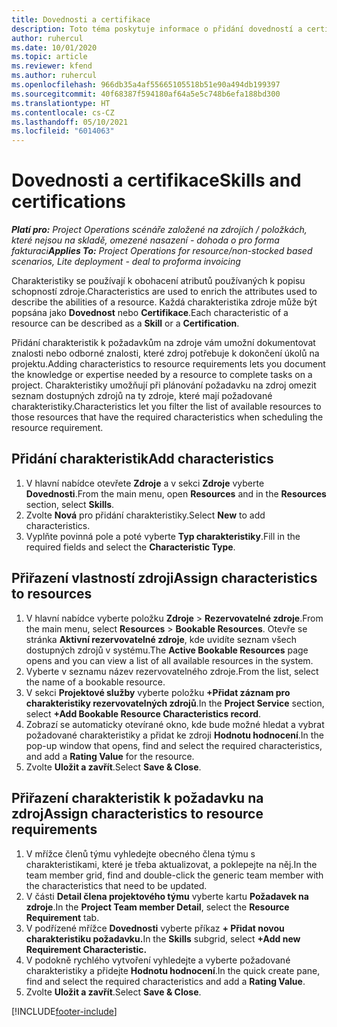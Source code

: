 ```yaml
---
title: Dovednosti a certifikace
description: Toto téma poskytuje informace o přidání dovedností a certifikačních charakteristik ke zdrojům.
author: ruhercul
ms.date: 10/01/2020
ms.topic: article
ms.reviewer: kfend
ms.author: ruhercul
ms.openlocfilehash: 966db35a4af55665105518b51e90a494db199397
ms.sourcegitcommit: 40f68387f594180af64a5e5c748b6efa188bd300
ms.translationtype: HT
ms.contentlocale: cs-CZ
ms.lasthandoff: 05/10/2021
ms.locfileid: "6014063"
---
```

# <a name="skills-and-certifications"></a><span data-ttu-id="1b34f-103">Dovednosti a certifikace</span><span class="sxs-lookup"><span data-stu-id="1b34f-103">Skills and certifications</span></span>
<span data-ttu-id="1b34f-104">_**Platí pro:** Project Operations scénáře založené na zdrojích / položkách, které nejsou na skladě, omezené nasazení - dohoda o pro forma fakturaci_</span><span class="sxs-lookup"><span data-stu-id="1b34f-104">_**Applies To:** Project Operations for resource/non-stocked based scenarios, Lite deployment - deal to proforma invoicing_</span></span>

<span data-ttu-id="1b34f-105">Charakteristiky se používají k obohacení atributů používaných k popisu schopností zdroje.</span><span class="sxs-lookup"><span data-stu-id="1b34f-105">Characteristics are used to enrich the attributes used to describe the abilities of a resource.</span></span> <span data-ttu-id="1b34f-106">Každá charakteristika zdroje může být popsána jako **Dovednost** nebo **Certifikace**.</span><span class="sxs-lookup"><span data-stu-id="1b34f-106">Each characteristic of a resource can be described as a **Skill** or a **Certification**.</span></span>

<span data-ttu-id="1b34f-107">Přidání charakteristik k požadavkům na zdroje vám umožní dokumentovat znalosti nebo odborné znalosti, které zdroj potřebuje k dokončení úkolů na projektu.</span><span class="sxs-lookup"><span data-stu-id="1b34f-107">Adding characteristics to resource requirements lets you document the knowledge or expertise needed by a resource to complete tasks on a project.</span></span> <span data-ttu-id="1b34f-108">Charakteristiky umožňují při plánování požadavku na zdroj omezit seznam dostupných zdrojů na ty zdroje, které mají požadované charakteristiky.</span><span class="sxs-lookup"><span data-stu-id="1b34f-108">Characteristics let you filter the list of available resources to those resources that have the required characteristics when scheduling the resource requirement.</span></span>

## <a name="add-characteristics"></a><span data-ttu-id="1b34f-109">Přidání charakteristik</span><span class="sxs-lookup"><span data-stu-id="1b34f-109">Add characteristics</span></span>

1. <span data-ttu-id="1b34f-110">V hlavní nabídce otevřete **Zdroje** a v sekci **Zdroje** vyberte **Dovednosti**.</span><span class="sxs-lookup"><span data-stu-id="1b34f-110">From the main menu, open **Resources** and in the **Resources** section, select **Skills**.</span></span>
2. <span data-ttu-id="1b34f-111">Zvolte **Nová** pro přidání charakteristiky.</span><span class="sxs-lookup"><span data-stu-id="1b34f-111">Select **New** to add characteristics.</span></span>
3. <span data-ttu-id="1b34f-112">Vyplňte povinná pole a poté vyberte **Typ charakteristiky**.</span><span class="sxs-lookup"><span data-stu-id="1b34f-112">Fill in the required fields and select the **Characteristic Type**.</span></span>

## <a name="assign-characteristics-to-resources"></a><span data-ttu-id="1b34f-113">Přiřazení vlastností zdroji</span><span class="sxs-lookup"><span data-stu-id="1b34f-113">Assign characteristics to resources</span></span>

1. <span data-ttu-id="1b34f-114">V hlavní nabídce vyberte položku **Zdroje** > **Rezervovatelné zdroje**.</span><span class="sxs-lookup"><span data-stu-id="1b34f-114">From the main menu, select **Resources** > **Bookable Resources**.</span></span> <span data-ttu-id="1b34f-115">Otevře se stránka **Aktivní rezervovatelné zdroje**, kde uvidíte seznam všech dostupných zdrojů v systému.</span><span class="sxs-lookup"><span data-stu-id="1b34f-115">The **Active Bookable Resources** page opens and you can view a list of all available resources in the system.</span></span>
2. <span data-ttu-id="1b34f-116">Vyberte v seznamu název rezervovatelného zdroje.</span><span class="sxs-lookup"><span data-stu-id="1b34f-116">From the list, select the name of a bookable resource.</span></span>
3. <span data-ttu-id="1b34f-117">V sekci **Projektové služby** vyberte položku **+Přidat záznam pro charakteristiky rezervovatelných zdrojů**.</span><span class="sxs-lookup"><span data-stu-id="1b34f-117">In the **Project Service** section, select **+Add Bookable Resource Characteristics record**.</span></span>
4. <span data-ttu-id="1b34f-118">Zobrazí se automaticky otevírané okno, kde bude možné hledat a vybrat požadované charakteristiky a přidat ke zdroji **Hodnotu hodnocení**.</span><span class="sxs-lookup"><span data-stu-id="1b34f-118">In the pop-up window that opens, find and select the required characteristics, and add a **Rating Value** for the resource.</span></span>
5. <span data-ttu-id="1b34f-119">Zvolte **Uložit a zavřít**.</span><span class="sxs-lookup"><span data-stu-id="1b34f-119">Select **Save & Close**.</span></span>

## <a name="assign-characteristics-to-resource-requirements"></a><span data-ttu-id="1b34f-120">Přiřazení charakteristik k požadavku na zdroj</span><span class="sxs-lookup"><span data-stu-id="1b34f-120">Assign characteristics to resource requirements</span></span>

1. <span data-ttu-id="1b34f-121">V mřížce členů týmu vyhledejte obecného člena týmu s charakteristikami, které je třeba aktualizovat, a poklepejte na něj.</span><span class="sxs-lookup"><span data-stu-id="1b34f-121">In the team member grid, find and double-click the generic team member with the characteristics that need to be updated.</span></span>
2. <span data-ttu-id="1b34f-122">V části **Detail člena projektového týmu** vyberte kartu **Požadavek na zdroje**.</span><span class="sxs-lookup"><span data-stu-id="1b34f-122">In the **Project Team member Detail**, select the **Resource Requirement** tab.</span></span>
3. <span data-ttu-id="1b34f-123">V podřízené mřížce **Dovednosti** vyberte příkaz **+ Přidat novou charakteristiku požadavku.**</span><span class="sxs-lookup"><span data-stu-id="1b34f-123">In the **Skills** subgrid, select **+Add new Requirement Characteristic.**</span></span>
4. <span data-ttu-id="1b34f-124">V podokně rychlého vytvoření vyhledejte a vyberte požadované charakteristiky a přidejte **Hodnotu hodnocení**.</span><span class="sxs-lookup"><span data-stu-id="1b34f-124">In the quick create pane, find and select the required characteristics and add a **Rating Value**.</span></span>
5. <span data-ttu-id="1b34f-125">Zvolte **Uložit a zavřít**.</span><span class="sxs-lookup"><span data-stu-id="1b34f-125">Select **Save & Close**.</span></span>

[!INCLUDE[footer-include](../includes/footer-banner.md)]